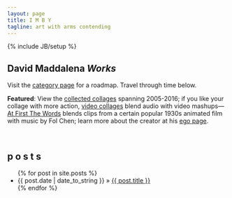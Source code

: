 ```yaml
---
layout: page
title: I M B Y
tagline: art with arms contending
---
```

{% include JB/setup %}

## David Maddalena *Works*
Visit the [category page](http://www.imby.net/categories.html) for a roadmap. Travel through time below.

**Featured**: View the [collected collages](http://www.imby.net/20140223/collected-collages) spanning 2005-2016; if you like your collage with more action, [video collages](http://www.imby.net/categories.html#video-ref) blend audio with video mashups&mdash;[At First The Words](20150801/first-the-words) blends clips from a certain popular 1930s animated film with music by Fol Chen; learn more about the creator at his [ego page](http://maddalena.imby.net). 

&nbsp;

## p o s t s


<ul class="posts">
  {% for post in site.posts %}
    <li><span>{{ post.date | date_to_string }}</span> &raquo; <a href="{{ BASE_PATH }}{{ post.url }}">{{ post.title }}</a></li>
  {% endfor %}
</ul>

